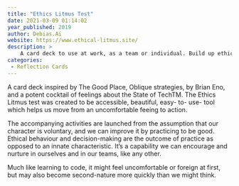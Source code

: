 ```yaml
---
title: "Ethics Litmus Test"
date: 2021-03-09 01:14:02
year_published: 2019
author: Debias.Ai
website: https://www.ethical-litmus.site/
description: >
    A card deck to use at work, as a team or individual. Build up ethical capacity and vocabulary. 
categories:
 - Reflection Cards
---
```


A card deck inspired by The Good Place, Oblique strategies, by Brian Eno, and a potent cocktail of feelings about the State of TechTM. The Ethics Litmus test was created to be accessible, beautiful, easy- to- use- tool which helps us move from an uncomfortable feeing to action.

The accompanying activities are launched from the assumption that our character is voluntary, and we can improve it by practicing to be good. Ethical behaviour and decision-making are the outcome of practice as opposed to an innate characteristic.  It’s a capability we can encourage and nurture in ourselves and in our teams, like any other.

Much like learning to code, it might feel uncomfortable or foreign at first, but may also become second-nature more quickly than we might think.